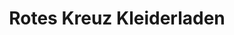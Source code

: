 ---
title: "Rotes Kreuz Kleiderladen"
url: /friedrichshafen/rotes-kreuz-kleiderladen/
shop: Kleidung
---